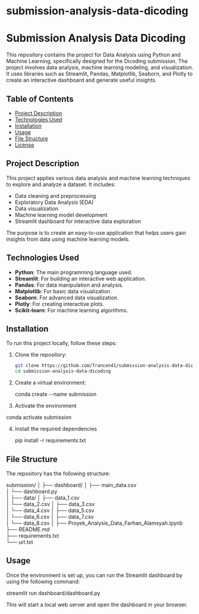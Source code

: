# submission-analysis-data-dicoding

# Submission Analysis Data Dicoding

This repository contains the project for Data Analysis using Python and Machine Learning, specifically designed for the Dicoding submission. The project involves data analysis, machine learning modeling, and visualization. It uses libraries such as Streamlit, Pandas, Matplotlib, Seaborn, and Plotly to create an interactive dashboard and generate useful insights.

## Table of Contents

- [Project Description](#project-description)
- [Technologies Used](#technologies-used)
- [Installation](#installation)
- [Usage](#usage)
- [File Structure](#file-structure)
- [License](#license)

## Project Description

This project applies various data analysis and machine learning techniques to explore and analyze a dataset. It includes:
- Data cleaning and preprocessing
- Exploratory Data Analysis (EDA)
- Data visualization
- Machine learning model development
- Streamlit dashboard for interactive data exploration

The purpose is to create an easy-to-use application that helps users gain insights from data using machine learning models.

## Technologies Used

- **Python**: The main programming language used.
- **Streamlit**: For building an interactive web application.
- **Pandas**: For data manipulation and analysis.
- **Matplotlib**: For basic data visualization.
- **Seaborn**: For advanced data visualization.
- **Plotly**: For creating interactive plots.
- **Scikit-learn**: For machine learning algorithms.

## Installation

To run this project locally, follow these steps:

1. Clone the repository:
   ```bash
   git clone https://github.com/Trancend1/submission-analysis-data-dicoding.git
   cd submission-analysis-data-dicoding
2. Create a virtual environment:
   
   conda create --name submission

3. Activate the environment

  conda activate submission

4. Install the required dependencies

   pip install -r requirements.txt

## File Structure
The repository has the following structure:

submission/
│
├── dashboard/
│   ├── main_data.csv        
│   └── dashboard.py         
│
├── data/
│   ├── data_1.csv           
│   └── data_2.csv 
│   ├── data_3.csv           
│   └── data_4.csv
│   ├── data_5.csv           
│   └── data_6.csv
│   ├── data_7.csv           
│   └── data_8.csv
│
├── Proyek_Analysis_Data_Farhan_Alamsyah.ipynb 
├── README.md                
├── requirements.txt         
└── url.txt                  

## Usage
Once the environment is set up, you can run the Streamlit dashboard by using the following command:

streamlit run dashboard/dashboard.py

This will start a local web server and open the dashboard in your browser.

